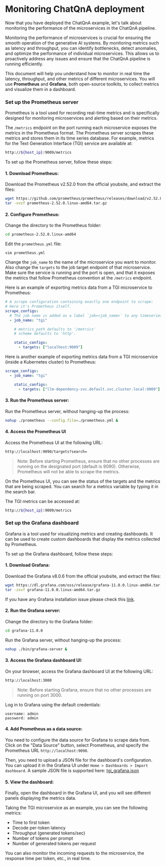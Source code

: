 
# Monitoring ChatQnA deployment

Now that you have deployed the ChatQnA example, let's talk about monitoring the performance of the microservices in the ChatQnA pipeline.

Monitoring the performance of microservices is crucial for ensuring the smooth operation of the generative AI systems. By monitoring metrics such as latency and throughput, you can identify bottlenecks, detect anomalies, and optimize the performance of individual microservices. This allows us to proactively address any issues and ensure that the ChatQnA pipeline is running efficiently.

This document will help you understand how to monitor in real time the latency, throughput, and other metrics of different microservices. You will use **Prometheus** and **Grafana**, both open-source toolkits, to collect metrics and visualize them in a dashboard.

### Set up the Prometheus server

Prometheus is a tool used for recording real-time metrics and is specifically designed for monitoring microservices and alerting based on their metrics.

The `/metrics` endpoint on the port running each microservice exposes the metrics in the Prometheus format. The Prometheus server scrapes these metrics and stores them in its time series database. For example, metrics for the Text Generation Interface (TGI) service are available at:
```bash
http://${host_ip}:9009/metrics 
```

To set up the Prometheus server, follow these steps:

#### 1. Download Prometheus:
Download the Prometheus v2.52.0 from the official youbsite, and extract the files:
```bash
wget https://github.com/prometheus/prometheus/releases/download/v2.52.0/prometheus-2.52.0.linux-amd64.tar.gz
tar -xvzf prometheus-2.52.0.linux-amd64.tar.gz
```

#### 2. Configure Prometheus:
Change the directory to the Prometheus folder:
```bash
cd prometheus-2.52.0.linux-amd64
```
Edit the `prometheus.yml` file:
```
vim prometheus.yml
```
Change the `job_name` to the name of the microservice you want to monitor. Also change the `targets` to the job target endpoint of that microservice. Make sure the service is running and the port is open, and that it exposes the metrics that follow Prometheus convention at the `/metrics` endpoint.

Here is an example of exporting metrics data from a TGI microservice to Prometheus:
```yaml
# A scrape configuration containing exactly one endpoint to scrape:
# Here it's Prometheus itself.
scrape_configs:
  # The job name is added as a label `job=<job_name>` to any timeseries scraped from this config.
  - job_name: "tgi"

    # metrics_path defaults to '/metrics'
    # scheme defaults to 'http'.

    static_configs:
      - targets: ["localhost:9009"]
```
Here is another example of exporting metrics data from a TGI microservice (inside a Kubernetes cluster) to Prometheus:
```yaml
scrape_configs:
  - job_name: "tgi"

    static_configs:
      - targets: ["llm-dependency-svc.default.svc.cluster.local:9009"]
```

#### 3. Run the Prometheus server:
Run the Prometheus server, without hanging-up the process:
```bash
nohup ./prometheus --config.file=./prometheus.yml &
```

#### 4. Access the Prometheus UI
Access the Prometheus UI at the following URL:
```bash
http://localhost:9090/targets?search=
```
>Note: Before starting Prometheus, ensure that no other processes are running on the designated port (default is 9090). Otherwise, Prometheus will not be able to scrape the metrics.

On the Prometheus UI, you can see the status of the targets and the metrics that are being scraped. You can search for a metrics variable by typing it in the search bar.

The TGI metrics can be accessed at:
```bash
http://${host_ip}:9009/metrics 
```

### Set up the Grafana dashboard
Grafana is a tool used for visualizing metrics and creating dashboards. It can be used to create custom dashboards that display the metrics collected by Prometheus.

To set up the Grafana dashboard, follow these steps:
#### 1. Download Grafana:
Download the Grafana v8.0.6 from the official youbsite, and extract the files:
```bash
wget https://dl.grafana.com/oss/release/grafana-11.0.0.linux-amd64.tar.gz
tar -zxvf grafana-11.0.0.linux-amd64.tar.gz
```
If you have any Grafana installation issue please check this [link](https://grafana.com/docs/grafana/latest/setup-grafana/installation/).

#### 2. Run the Grafana server:
Change the directory to the Grafana folder:
```bash
cd grafana-11.0.0
```
Run the Grafana server, without hanging-up the process:
```bash
nohup ./bin/grafana-server &
```

#### 3. Access the Grafana dashboard UI:
On your browser, access the Grafana dashboard UI at the following URL:
```bash
http://localhost:3000
```
>Note: Before starting Grafana, ensure that no other processes are running on port 3000.

Log in to Grafana using the default credentials:
```
username: admin
password: admin
```

#### 4. Add Prometheus as a data source:
You need to configure the data source for Grafana to scrape data from. Click on the "Data Source" button, select Prometheus, and specify the Prometheus URL `http://localhost:9090`.

Then, you need to upload a JSON file for the dashboard's configuration. You can upload it in the Grafana UI under `Home > Dashboards > Import dashboard`. A sample JSON file is supported here: [tgi_grafana.json](https://github.com/huggingface/text-generation-inference/blob/main/assets/tgi_grafana.json)

#### 5. View the dashboard:
Finally, open the dashboard in the Grafana UI, and you will see different panels displaying the metrics data.

Taking the TGI microservice as an example, you can see the following metrics:
- Time to first token
- Decode per-token latency
- Throughput (generated tokens/sec)
- Number of tokens per prompt
- Number of generated tokens per request

You can also monitor the incoming requests to the microservice, the response time per token, etc., in real time.

